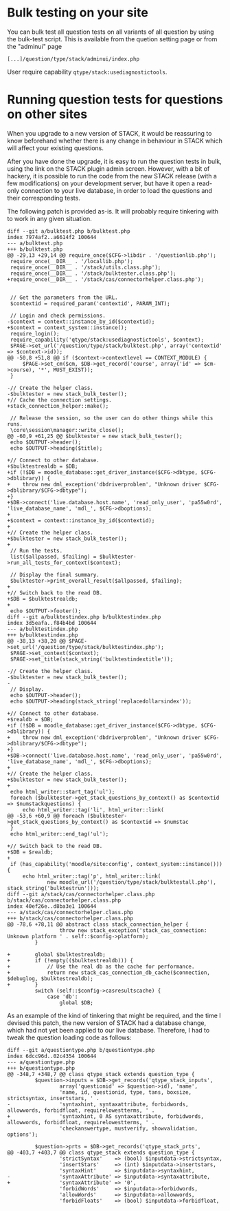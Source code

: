# Bulk testing on your site

You can bulk test all question tests on all variants of all question by using the bulk-test script.  This is available from the quetion setting page or from the "adminui" page

    [...]/question/type/stack/adminui/index.php

User require capability `qtype/stack:usediagnostictools`.

# Running question tests for questions on other sites

When you upgrade to a new version of STACK, it would be reassuring to know beforehand
whether there is any change in behaviour in STACK which will affect your existing questions.

After you have done the upgrade, it is easy to run the question tests in bulk, using the
link on the STACK plugin admin screen. However, with a bit of hackery, it is possible to
run the code from the new STACK release (with a few modifications) on your development server,
but have it open a read-only connection to your live database, in order to load the questions
and their corresponding tests.

The following patch is provided as-is. It will probably require tinkering with to work in any
given situation.

```
diff --git a/bulktest.php b/bulktest.php
index 7974af2..a6614f2 100644
--- a/bulktest.php
+++ b/bulktest.php
@@ -29,13 +29,14 @@ require_once($CFG->libdir . '/questionlib.php');
 require_once(__DIR__ . '/locallib.php');
 require_once(__DIR__ . '/stack/utils.class.php');
 require_once(__DIR__ . '/stack/bulktester.class.php');
+require_once(__DIR__ . '/stack/cas/connectorhelper.class.php');


 // Get the parameters from the URL.
 $contextid = required_param('contextid', PARAM_INT);

 // Login and check permissions.
-$context = context::instance_by_id($contextid);
+$context = context_system::instance();
 require_login();
 require_capability('qtype/stack:usediagnostictools', $context);
 $PAGE->set_url('/question/type/stack/bulktest.php', array('contextid' => $context->id));
@@ -50,8 +51,8 @@ if ($context->contextlevel == CONTEXT_MODULE) {
     $PAGE->set_cm($cm, $DB->get_record('course', array('id' => $cm->course), '*', MUST_EXIST));
 }

-// Create the helper class.
-$bulktester = new stack_bulk_tester();
+// Cache the connection settings.
+stack_connection_helper::make();

 // Release the session, so the user can do other things while this runs.
 \core\session\manager::write_close();
@@ -60,9 +61,25 @@ $bulktester = new stack_bulk_tester();
 echo $OUTPUT->header();
 echo $OUTPUT->heading($title);

+// Connect to other database.
+$bulktestrealdb = $DB;
+if (!$DB = moodle_database::get_driver_instance($CFG->dbtype, $CFG->dblibrary)) {
+    throw new dml_exception('dbdriverproblem', "Unknown driver $CFG->dblibrary/$CFG->dbtype");
+}
+$DB->connect('live.database.host.name', 'read_only_user', 'pa55w0rd', 'live_database_name', 'mdl_', $CFG->dboptions);
+
+$context = context::instance_by_id($contextid);
+
+// Create the helper class.
+$bulktester = new stack_bulk_tester();
+
 // Run the tests.
 list($allpassed, $failing) = $bulktester->run_all_tests_for_context($context);
 
 // Display the final summary.
 $bulktester->print_overall_result($allpassed, $failing);
+
+// Switch back to the read DB.
+$DB = $bulktestrealdb;
+
 echo $OUTPUT->footer();
diff --git a/bulktestindex.php b/bulktestindex.php
index 3d5eafa..f84b4bd 100644
--- a/bulktestindex.php
+++ b/bulktestindex.php
@@ -38,13 +38,20 @@ $PAGE->set_url('/question/type/stack/bulktestindex.php');
 $PAGE->set_context($context);
 $PAGE->set_title(stack_string('bulktestindextitle'));

-// Create the helper class.
-$bulktester = new stack_bulk_tester();
-
 // Display.
 echo $OUTPUT->header();
 echo $OUTPUT->heading(stack_string('replacedollarsindex'));

+// Connect to other database.
+$realdb = $DB;
+if (!$DB = moodle_database::get_driver_instance($CFG->dbtype, $CFG->dblibrary)) {
+    throw new dml_exception('dbdriverproblem', "Unknown driver $CFG->dblibrary/$CFG->dbtype");
+}
+$DB->connect('live.database.host.name', 'read_only_user', 'pa55w0rd', 'live_database_name', 'mdl_', $CFG->dboptions);
+
+// Create the helper class.
+$bulktester = new stack_bulk_tester();
+
 echo html_writer::start_tag('ul');
 foreach ($bulktester->get_stack_questions_by_context() as $contextid => $numstackquestions) {
     echo html_writer::tag('li', html_writer::link(
@@ -53,6 +60,9 @@ foreach ($bulktester->get_stack_questions_by_context() as $contextid => $numstac
 }
 echo html_writer::end_tag('ul');

+// Switch back to the read DB.
+$DB = $realdb;
+
 if (has_capability('moodle/site:config', context_system::instance())) {
     echo html_writer::tag('p', html_writer::link(
             new moodle_url('/question/type/stack/bulktestall.php'), stack_string('bulktestrun')));
diff --git a/stack/cas/connectorhelper.class.php b/stack/cas/connectorhelper.class.php
index 40ef26e..d8ba3e1 100644
--- a/stack/cas/connectorhelper.class.php
+++ b/stack/cas/connectorhelper.class.php
@@ -78,6 +78,11 @@ abstract class stack_connection_helper {
                 throw new stack_exception('stack_cas_connection: Unknown platform ' . self::$config->platform);
         }

+        global $bulktestrealdb;
+        if (!empty(($bulktestrealdb))) {
+            // Use the real db as the cache for performance.
+            return new stack_cas_connection_db_cache($connection, $debuglog, $bulktestrealdb);
+        }
         switch (self::$config->casresultscache) {
             case 'db':
                 global $DB;
```

As an example of the kind of tinkering that might be required, and the time I devised this patch,
the new version of STACK had a database change, which had not yet been applied to our live database.
Therefore, I had to tweak the question loading code as follows:

```
diff --git a/questiontype.php b/questiontype.php
index 6dcc96d..02c4354 100644
--- a/questiontype.php
+++ b/questiontype.php
@@ -348,7 +348,7 @@ class qtype_stack extends question_type {
         $question->inputs = $DB->get_records('qtype_stack_inputs',
                 array('questionid' => $question->id), 'name',
                 'name, id, questionid, type, tans, boxsize, strictsyntax, insertstars, ' .
-                'syntaxhint, syntaxattribute, forbidwords, allowwords, forbidfloat, requirelowestterms, ' .
+                'syntaxhint, 0 AS syntaxattribute, forbidwords, allowwords, forbidfloat, requirelowestterms, ' .
                 'checkanswertype, mustverify, showvalidation, options');

         $question->prts = $DB->get_records('qtype_stack_prts',
@@ -403,7 +403,7 @@ class qtype_stack extends question_type {
                 'strictSyntax'    => (bool) $inputdata->strictsyntax,
                 'insertStars'     => (int) $inputdata->insertstars,
                 'syntaxHint'      => $inputdata->syntaxhint,
-                'syntaxAttribute' => $inputdata->syntaxattribute,
+                'syntaxAttribute' => '0',
                 'forbidWords'     => $inputdata->forbidwords,
                 'allowWords'      => $inputdata->allowwords,
                 'forbidFloats'    => (bool) $inputdata->forbidfloat,
```
